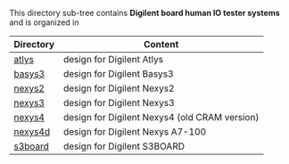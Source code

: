 This directory sub-tree contains **Digilent board human IO tester systems** 
and is organized in

| Directory | Content |
| --------- | ------- |
| [atlys](atlys)     | design for Digilent Atlys |
| [basys3](basys3)   | design for Digilent Basys3 |
| [nexys2](nexys2)   | design for Digilent Nexys2 |
| [nexys3](nexys3)   | design for Digilent Nexys3 |
| [nexys4](nexys4)   | design for Digilent Nexys4 (old CRAM version) |
| [nexys4d](nexys4d) | design for Digilent Nexys A7-100 |
| [s3board](s3board) | design for Digilent S3BOARD |
